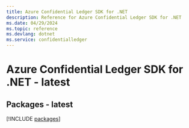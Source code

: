 ```yaml
---
title: Azure Confidential Ledger SDK for .NET
description: Reference for Azure Confidential Ledger SDK for .NET
ms.date: 04/29/2024
ms.topic: reference
ms.devlang: dotnet
ms.service: confidentialledger
---
```

# Azure Confidential Ledger SDK for .NET - latest
## Packages - latest
[!INCLUDE [packages](confidential-ledger-index.md)]